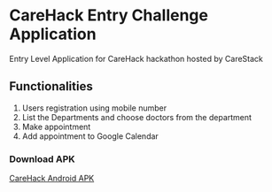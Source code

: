 # CareHack Entry Challenge Application
Entry Level Application for  CareHack hackathon hosted by CareStack


## Functionalities
 1. Users registration using mobile number 
 2. List the Departments and choose doctors from the department
 3. Make appointment 
 4. Add appointment to Google Calendar

### Download APK
[CareHack Android APK](https://raw.githubusercontent.com/ajithvgiri/CareHack/master/app/app-debug.apk)
